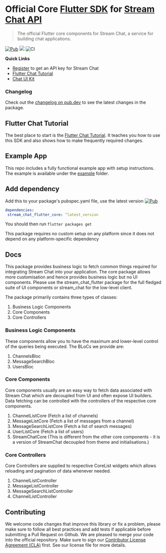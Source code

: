 # Official Core [Flutter SDK](https://getstream.io/chat/sdk/flutter/) for [Stream Chat API](https://getstream.io/chat/)

> The official Flutter core components for Stream Chat, a service for
> building chat applications.

[![Pub](https://img.shields.io/pub/v/stream_chat_flutter_core.svg)](https://pub.dartlang.org/packages/stream_chat_flutter_core)
![](https://img.shields.io/badge/platform-flutter%20%7C%20flutter%20web-ff69b4.svg?style=flat-square)
![CI](https://github.com/GetStream/stream-chat-flutter/workflows/stream_flutter_workflow/badge.svg?branch=master)

**Quick Links**

- [Register](https://getstream.io/chat/trial/) to get an API key for Stream Chat
- [Flutter Chat Tutorial](https://getstream.io/chat/flutter/tutorial/)
- [Chat UI Kit](https://getstream.io/chat/ui-kit/)

### Changelog

Check out the [changelog on pub.dev](https://pub.dev/packages/stream_chat_flutter_core/changelog) to see the latest changes in the package.

## Flutter Chat Tutorial

The best place to start is the [Flutter Chat Tutorial](https://getstream.io/chat/flutter/tutorial/).
It teaches you how to use this SDK and also shows how to make frequently required changes.

## Example App

This repo includes a fully functional example app with setup instructions.
The example is available under the [example](https://github.com/GetStream/stream-chat-flutter-core/tree/master/example) folder.

## Add dependency
Add this to your package's pubspec.yaml file, use the latest version [![Pub](https://img.shields.io/pub/v/stream_chat_flutter.svg)](https://pub.dartlang.org/packages/stream_chat_flutter)
```yaml
dependencies:
 stream_chat_flutter_core: ^latest_version
```

You should then run `flutter packages get`

This package requires no custom setup on any platform since it does not depend on any platform-specific dependency

## Docs

This package provides business logic to fetch common things required for integrating Stream Chat into your application.
The core package allows more customisation and hence provides business logic but no UI components.
Please use the stream_chat_flutter package for the full fledged suite of UI components or stream_chat for the low-level client.

The package primarily contains three types of classes:

1) Business Logic Components
2) Core Components
3) Core Controllers

### Business Logic Components

These components allow you to have the maximum and lower-level control of the queries being executed.
The BLoCs we provide are:

1) ChannelsBloc
2) MessageSearchBloc
3) UsersBloc

### Core Components

Core components usually are an easy way to fetch data associated with Stream Chat which are decoupled from UI and often expose UI builders.
Data fetching can be controlled with the controllers of the respective core components.

1) ChannelListCore (Fetch a list of channels)
2) MessageListCore (Fetch a list of messages from a channel)
3) MessageSearchListCore (Fetch a list of search messages)
4) UserListCore (Fetch  a list of users)
5) StreamChatCore (This is different from the other core components - it is a version of StreamChat decoupled from theme and initialisations.)

### Core Controllers

Core Controllers are supplied to respective CoreList widgets which allows reloading and pagination of data whenever needed.

1) ChannelListController
2) MessageListController
3) MessageSearchListController
4) ChannelListController

## Contributing

We welcome code changes that improve this library or fix a problem,
please make sure to follow all best practices and add tests if applicable before submitting a Pull Request on Github.
We are pleased to merge your code into the official repository.
Make sure to sign our [Contributor License Agreement (CLA)](https://docs.google.com/forms/d/e/1FAIpQLScFKsKkAJI7mhCr7K9rEIOpqIDThrWxuvxnwUq2XkHyG154vQ/viewform) first.
See our license file for more details.
